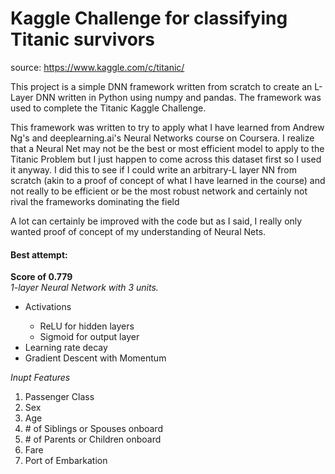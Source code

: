 <h1>Kaggle Challenge for classifying Titanic survivors</h1>
<p>source: <a href = "https://www.kaggle.com/c/titanic/">https://www.kaggle.com/c/titanic/</a></p>

<p>This project is a simple DNN framework written from scratch to create an L-Layer DNN written in Python using numpy and pandas. The framework was used to complete the Titanic Kaggle Challenge.</p>

<p>This framework was written to try to apply what I have learned from Andrew Ng's and deeplearning.ai's Neural Networks course on Coursera. I realize that a Neural Net may not be the best or most efficient model to apply to the Titanic Problem but I just happen to come across this dataset first so I used it anyway. I did this to see if I could write an arbitrary-L layer NN from scratch (akin to a proof of concept of what I have learned in the course) and not really to be efficient or be the most robust network and certainly not rival the frameworks dominating the field</p>
<p> A lot can certainly be improved with the code but as I said, I really only wanted proof of concept of my understanding of Neural Nets.</p>

<h4>Best attempt:</h4>
<strong>Score of 0.779</strong> <br>
<em>1-layer Neural Network with 3 units.</em>
<ul>
  <li>Activations</li>
  <ul>
    <li>ReLU for hidden layers</li>
    <li>Sigmoid for output layer</li>
  </ul>
  <li>Learning rate decay</li>
  <li>Gradient Descent with Momentum</li>
  </ul>
 <em>Inupt Features</em>
 <ol>
  <li>Passenger Class</li>
  <li>Sex</li>
  <li>Age</li>
  <li># of Siblings or Spouses onboard</li>
  <li># of Parents or Children onboard</li>
  <li>Fare</li>
  <li>Port of Embarkation</li>
</ol>
